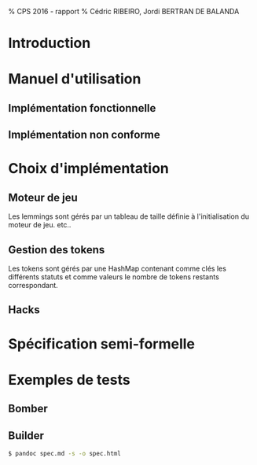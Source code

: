 % CPS 2016 - rapport
% Cédric RIBEIRO, Jordi BERTRAN DE BALANDA

# Introduction

# Manuel d'utilisation

## Implémentation fonctionnelle

## Implémentation non conforme

# Choix d'implémentation

## Moteur de jeu

Les lemmings sont gérés par un tableau de taille définie à l'initialisation du moteur de jeu. etc..

## Gestion des tokens

Les tokens sont gérés par une HashMap contenant comme clés les différents statuts et comme valeurs le nombre de tokens restants correspondant.

## Hacks

# Spécification semi-formelle

# Exemples de tests

## Bomber

## Builder


```sh
$ pandoc spec.md -s -o spec.html
```
